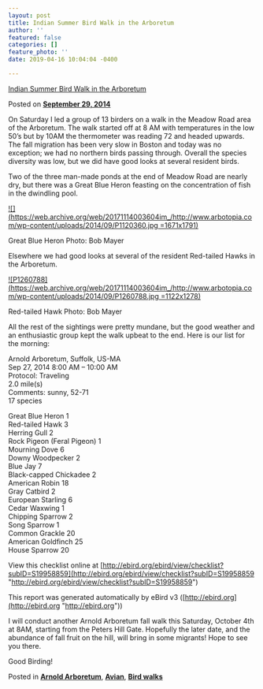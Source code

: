 ```yaml
---
layout: post
title: Indian Summer Bird Walk in the Arboretum
author: ''
featured: false
categories: []
feature_photo: ''
date: 2019-04-16 10:04:04 -0400

---
```

[Indian Summer Bird Walk in the Arboretum](https://web.archive.org/web/20171114003604/http://www.arbotopia.com/indian-summer-bird-walk-in-the-arboretum/)

Posted on [**September 29, 2014**](https://web.archive.org/web/20171114003604/http://www.arbotopia.com/indian-summer-bird-walk-in-the-arboretum/ "6:51 pm")

On Saturday I led a group of 13 birders on a walk in the Meadow Road area of the Arboretum. The walk started off at 8 AM with temperatures in the low 50’s but by 10AM the thermometer was reading 72 and headed upwards. The fall migration has been very slow in Boston and today was no exception; we had no northern birds passing through. Overall the species diversity was low, but we did have good looks at several resident birds.

Two of the three man-made ponds at the end of Meadow Road are nearly dry, but there was a Great Blue Heron feasting on the concentration of fish in the dwindling pool.

[![](https://web.archive.org/web/20171114003604im_/http://www.arbotopia.com/wp-content/uploads/2014/09/P1120360.jpg =1671x1791)](https://web.archive.org/web/20171114003604/http://www.arbotopia.com/wp-content/uploads/2014/09/P1120360.jpg)

Great Blue Heron Photo: Bob Mayer

Elsewhere we had good looks at several of the resident Red-tailed Hawks in the Arboretum.

[![P1260788](https://web.archive.org/web/20171114003604im_/http://www.arbotopia.com/wp-content/uploads/2014/09/P1260788.jpg =1122x1278)](https://web.archive.org/web/20171114003604/http://www.arbotopia.com/wp-content/uploads/2014/09/P1260788.jpg)

Red-tailed Hawk Photo: Bob Mayer

All the rest of the sightings were pretty mundane, but the good weather and an enthusiastic group kept the walk upbeat to the end. Here is our list for the morning:

Arnold Arboretum, Suffolk, US-MA  
Sep 27, 2014 8:00 AM – 10:00 AM  
Protocol: Traveling  
2\.0 mile(s)  
Comments: sunny, 52-71  
17 species

Great Blue Heron 1  
Red-tailed Hawk 3  
Herring Gull 2  
Rock Pigeon (Feral Pigeon) 1  
Mourning Dove 6  
Downy Woodpecker 2  
Blue Jay 7  
Black-capped Chickadee 2  
American Robin 18  
Gray Catbird 2  
European Starling 6  
Cedar Waxwing 1  
Chipping Sparrow 2  
Song Sparrow 1  
Common Grackle 20  
American Goldfinch 25  
House Sparrow 20

View this checklist online at [http://ebird.org/ebird/view/checklist?subID=S19958859](http://ebird.org/ebird/view/checklist?subID=S19958859 "http://ebird.org/ebird/view/checklist?subID=S19958859")

This report was generated automatically by eBird v3 ([http://ebird.org](http://ebird.org "http://ebird.org"))

I will conduct another Arnold Arboretum fall walk this Saturday, October 4th at 8AM, starting from the Peters Hill Gate. Hopefully the later date, and the abundance of fall fruit on the hill, will bring in some migrants! Hope to see you there.

Good Birding!

Posted in [**Arnold Arboretum**](https://web.archive.org/web/20171114003604/http://www.arbotopia.com/category/arboretum/), [**Avian**](https://web.archive.org/web/20171114003604/http://www.arbotopia.com/category/avian/), [**Bird walks**](https://web.archive.org/web/20171114003604/http://www.arbotopia.com/category/bird-walks/)